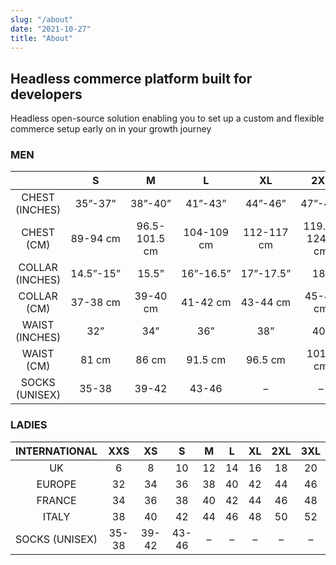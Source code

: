 ```yaml
---
slug: "/about"
date: "2021-10-27"
title: "About"
---
```


## Headless commerce platform built for developers

Headless open-source solution enabling you to set up a custom and flexible commerce setup early on in your growth journey

### MEN

|                 |     S     |       M       |     L      |     XL     |      2XL       |    3XL     |      4XL       | 5XL        |
| :-------------: | :-------: | :-----------: | :--------: | :--------: | :------------: | :--------: | :------------: | ---------- |
| CHEST (INCHES)  |  35”-37”  |    38”-40”    |  41”-43”   |  44”-46”   |    47”-49”     |  50”-52”   |    53”-55”     | 56”-58”    |
|   CHEST (CM)    | 89-94 cm  | 96.5-101.5 cm | 104-109 cm | 112-117 cm | 119.5-124.5 cm | 127-132 cm | 134.5-139.5 cm | 142-147 cm |
| COLLAR (INCHES) | 14.5”-15” |     15.5”     | 16”-16.5”  | 17”-17.5”  |      18”       | 18.5”-19”  |       –        | –          |
|   COLLAR (CM)   | 37-38 cm  |   39-40 cm    |  41-42 cm  |  43-44 cm  |    45-46 cm    |  47-48 cm  |       –        | –          |
| WAIST (INCHES)  |    32”    |      34”      |    36”     |    38”     |      40”       |     –      |       –        | –          |
|   WAIST (CM)    |   81 cm   |     86 cm     |  91.5 cm   |  96.5 cm   |    101.5 cm    |     –      |       –        | –          |
| SOCKS (UNISEX)  |   35-38   |     39-42     |   43-46    |     –      |       –        |     –      |       –        | –          |

### LADIES

| INTERNATIONAL  |  XXS  |  XS   |   S   |  M  |  L  | XL  | 2XL | 3XL |
| :------------: | :---: | :---: | :---: | :-: | :-: | :-: | :-: | :-: |
|       UK       |   6   |   8   |  10   | 12  | 14  | 16  | 18  | 20  |
|     EUROPE     |  32   |  34   |  36   | 38  | 40  | 42  | 44  | 46  |
|     FRANCE     |  34   |  36   |  38   | 40  | 42  | 44  | 46  | 48  |
|     ITALY      |  38   |  40   |  42   | 44  | 46  | 48  | 50  | 52  |
| SOCKS (UNISEX) | 35-38 | 39-42 | 43-46 |  –  |  –  |  –  |  –  |  –  |

